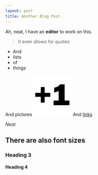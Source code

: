 ```yaml
---
layout: post
title: Another Blog Post
---
```


Ah, neat, I have an **editor** to work on this.

> It even allows for quotes

* And
* lists
* of
* things

And pictures![](/uploads/versions/plusone---x----128-128x---.png)And [links](http://www.google.com)

*Neat*

## There are also font sizes

### Heading 3

#### Heading 4
